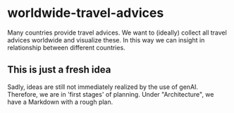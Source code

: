 # worldwide-travel-advices
Many countries provide travel advices. We want to (ideally) collect all travel advices worldwide and visualize these. In this way we can insight in relationship between different countries.

## This is just a fresh idea
Sadly, ideas are still not immediately realized by the use of genAI. Therefore, we are in 'first stages' of planning. Under "Architecture", we have a Markdown with a rough plan.

